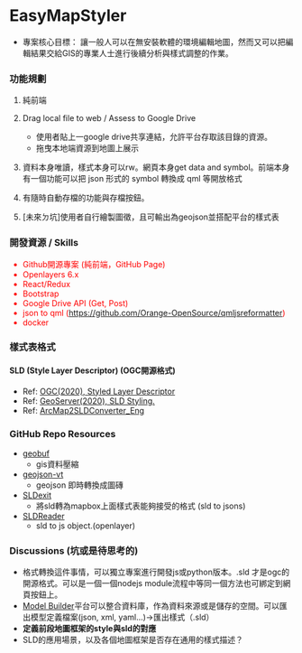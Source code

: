 # EasyMapStyler

* 專案核心目標： 讓一般人可以在無安裝軟體的環境編輯地圖，然而又可以把編輯結果交給GIS的專業人士進行後續分析與樣式調整的作業。

### 功能規劃
1. 純前端
2. Drag local file to web / Assess to Google Drive
    * 使用者貼上一google drive共享連結，允許平台存取該目錄的資源。
    * 拖曳本地端資源到地圖上展示

3. 資料本身唯讀，樣式本身可以rw。網頁本身get data and symbol。前端本身有一個功能可以把 json 形式的 symbol 轉換成 qml 等開放格式
4. 有隨時自動存檔的功能與存檔按鈕。
5. [未來ㄉ坑]使用者自行繪製圖徵，且可輸出為geojson並搭配平台的樣式表

### 開發資源 / Skills
<div style='color:red;'>

* Github開源專案 (純前端，GitHub Page)
* Openlayers 6.x
* React/Redux
* Bootstrap
* Google Drive API (Get, Post)
* json to qml (https://github.com/Orange-OpenSource/qmljsreformatter)
* docker

</div>

### 樣式表格式
#### SLD (Style Layer Descriptor) (OGC開源格式)
* Ref: [OGC(2020), Styled Layer Descriptor](https://www.ogc.org/standards/sld?)
* Ref: [GeoServer(2020), SLD Styling.](https://docs.geoserver.org/stable/en/user/styling/sld/index.html)
* Ref: [ArcMap2SLDConverter_Eng](https://arcmap2sld.i3mainz.hs-mainz.de/ArcMap2SLDConverter_Eng.htm?)

### GitHub Repo Resources

* [geobuf](https://github.com/mapbox/geobuf)
    * gis資料壓縮
* [geojson-vt](https://github.com/mapbox/geojson-vt)
    * geojson 即時轉換成圖磚
* [SLDexit](https://github.com/Norkart/SLDexit?)
    * 將sld轉為mapbox上面樣式表能夠接受的格式 (sld to jsons)
* [SLDReader](https://github.com/nieuwlandgeo/sldreader)
    * sld to js object.(openlayer)

### Discussions (坑或是待思考的)
* 格式轉換這件事情，可以獨立專案進行開發js或python版本。.sld 才是ogc的開源格式。可以是一個一個nodejs module流程中等同一個方法也可綁定到網頁按鈕上。
* [Model Builder](https://github.com/YuChunTsao/WebGISModeler?)平台可以整合資料庫，作為資料來源或是儲存的空間。可以匯出模型定義檔案(json, xml, yaml...)→匯出樣式（.sld）
* **定義前段地圖框架的style與sld的對應**
* SLD的應用場景，以及各個地圖框架是否存在通用的樣式描述？
